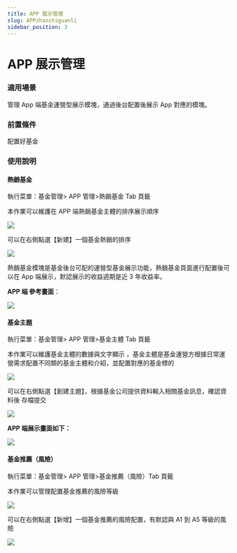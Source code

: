 ```yaml
---
title: APP 展示管理
slug: APPzhanshiguanli
sidebar_position: 3
---
```



# APP 展示管理

### 適用場景

管理 App 端基金運營型展示模塊，通過後台配置後展示 App 對應的模塊。

### 前置條件

配置好基金

### 使用說明

#### 熱銷基金

執行菜單：基金管理&gt; APP 管理&gt;熱銷基金 Tab 頁籤

本作業可以維護在 APP 端熱銷基金主體的排序展示順序

<img src="/assets/THeDb4yWToo2Wgxjyd0cPuZNn3d.png"/>

可以在右側點選【新建】一個基金熱銷的排序

<img src="/assets/Vz4AbYplTokO9cxBT1qcS03YnFb.png"/>

熱銷基金模塊是基金後台可配的運營型基金展示功能，熱銷基金頁面進行配置後可以在 App 端展示，默認展示的收益週期是近 3 年收益率。

**APP 端 參考畫面**：

<img src="/assets/BMl0bK93ho5wyixzlYNctDrSnPg.png"/>

#### 基金主題

執行菜單：基金管理&gt; APP 管理&gt;基金主體 Tab 頁籤

本作業可以維護基金主體的數據與文字顯示 ，基金主體是基金運營方根據日常運營需求配置不同類的基金主體和介紹，並配置對應的基金標的

<img src="/assets/TeTTbv9yDoo8UzxgRjXcXW8bnjh.png"/>

可以在右側點選【創建主題】，根據基金公司提供資料輸入相關基金訊息，確認資料後 存檔提交

<img src="/assets/XALNbi787oro9hxxVjjcezYsnie.png"/>

**APP 端展示畫面如下：**

<img src="/assets/St5QbZSn4oztjpxcIYRclRKendh.png"/>

#### 基金推薦（風險）

執行菜單：基金管理&gt; APP 管理&gt;基金推薦（風險）Tab 頁籤

本作業可以管理配置基金推薦的風險等級

<img src="/assets/S7PIbych0oug3RxQawOchLCHnCc.png"/>

可以在右側點選【新增】一個基金推薦的風險配置，有默認與 A1 到 A5 等級的風險

<img src="/assets/XCqWbIjRPo13u5xQVBmcdZixnec.png"/>

